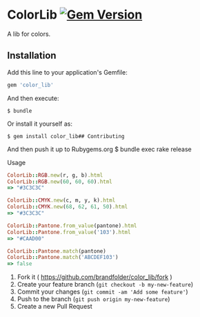 # ColorLib [![Gem Version](https://badge.fury.io/rb/color_lib.svg)](http://badge.fury.io/rb/color_lib)

A lib for colors.

## Installation

Add this line to your application's Gemfile:

```ruby
gem 'color_lib'
```

And then execute:

    $ bundle

Or install it yourself as:

    $ gem install color_lib## Contributing

And then push it up to Rubygems.org
    $ bundle exec rake release


Usage
```ruby
ColorLib::RGB.new(r, g, b).html
ColorLib::RGB.new(60, 60, 60).html
=> "#3C3C3C"

ColorLib::CMYK.new(c, m, y, k).html
ColorLib::CMYK.new(68, 62, 61, 50).html
=> "#3C3C3C"

ColorLib::Pantone.from_value(pantone).html
ColorLib::Pantone.from_value('103').html
=> "#CAAD00"

ColorLib::Pantone.match(pantone)
ColorLib::Pantone.match('ABCDEF103')
=> false
```
    

1. Fork it ( https://github.com/brandfolder/color_lib/fork )
2. Create your feature branch (`git checkout -b my-new-feature`)
3. Commit your changes (`git commit -am 'Add some feature'`)
4. Push to the branch (`git push origin my-new-feature`)
5. Create a new Pull Request
